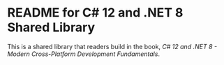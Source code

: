 # README for C# 12 and .NET 8 Shared Library

This is a shared library that readers build in the book,
_C# 12 and .NET 8 - Modern Cross-Platform Development Fundamentals_.
